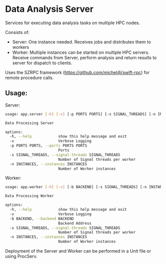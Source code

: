 # Data Analysis Server

Services for executing data analysis tasks on multiple HPC nodes.

Consists of:

 - Server: One instance needed. Receives jobs and distributes them to workers
 - Worker: Multiple instances can be started on multiple HPC servers. Receive commands from Server, perform 
   analysis and return results to server for dispatch to clients.

Uses the SZRPC framework (https://github.com/michel4j/swift-rpc) for remote procedure calls.

## Usage:

Server:

```bash
usage: app.server [-h] [-v] [-p PORTS PORTS] [-s SIGNAL_THREADS] [-n INSTANCES]

Data Processing Server

options:
  -h, --help            show this help message and exit
  -v                    Verbose Logging
  -p PORTS PORTS, --ports PORTS PORTS
                        Ports
  -s SIGNAL_THREADS, --signal-threads SIGNAL_THREADS
                        Number of Signal threads per worker
  -n INSTANCES, --instances INSTANCES
                        Number of Worker instances
```

Worker:

```bash
usage: app.worker [-h] [-v] [-b BACKEND] [-s SIGNAL_THREADS] [-n INSTANCES]

Data Processing Worker

options:
  -h, --help            show this help message and exit
  -v                    Verbose Logging
  -b BACKEND, --backend BACKEND
                        Backend Address
  -s SIGNAL_THREADS, --signal-threads SIGNAL_THREADS
                        Number of Signal threads per worker
  -n INSTANCES, --instances INSTANCES
                        Number of Worker instances
```

Deployment of the Server and Worker can be performed in a Unit file or using ProcServ.

